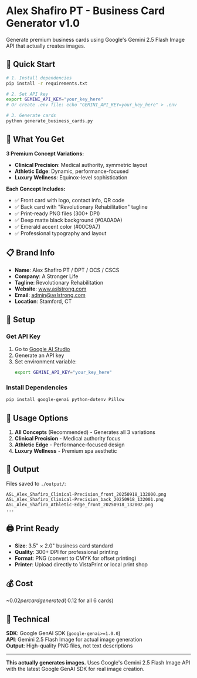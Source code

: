 # Alex Shafiro PT - Business Card Generator v1.0

Generate premium business cards using Google's Gemini 2.5 Flash Image API that actually creates images.

## 🚀 Quick Start

```bash
# 1. Install dependencies
pip install -r requirements.txt

# 2. Set API key
export GEMINI_API_KEY="your_key_here"
# Or create .env file: echo "GEMINI_API_KEY=your_key_here" > .env

# 3. Generate cards
python generate_business_cards.py
```

## 🎨 What You Get

**3 Premium Concept Variations:**
- **Clinical Precision**: Medical authority, symmetric layout
- **Athletic Edge**: Dynamic, performance-focused
- **Luxury Wellness**: Equinox-level sophistication

**Each Concept Includes:**
- ✅ Front card with logo, contact info, QR code
- ✅ Back card with "Revolutionary Rehabilitation" tagline
- ✅ Print-ready PNG files (300+ DPI)
- ✅ Deep matte black background (#0A0A0A)
- ✅ Emerald accent color (#00C9A7)
- ✅ Professional typography and layout

## 📋 Brand Info

- **Name**: Alex Shafiro PT / DPT / OCS / CSCS
- **Company**: A Stronger Life  
- **Tagline**: Revolutionary Rehabilitation
- **Website**: www.aslstrong.com
- **Email**: admin@aslstrong.com
- **Location**: Stamford, CT

## 🔑 Setup

### Get API Key
1. Go to [Google AI Studio](https://aistudio.google.com)
2. Generate an API key
3. Set environment variable:
   ```bash
   export GEMINI_API_KEY="your_key_here"
   ```

### Install Dependencies
```bash
pip install google-genai python-dotenv Pillow
```

## 🎯 Usage Options

1. **All Concepts** (Recommended) - Generates all 3 variations
2. **Clinical Precision** - Medical authority focus
3. **Athletic Edge** - Performance-focused design  
4. **Luxury Wellness** - Premium spa aesthetic

## 📁 Output

Files saved to `./output/`:
```
ASL_Alex_Shafiro_Clinical-Precision_front_20250918_132000.png
ASL_Alex_Shafiro_Clinical-Precision_back_20250918_132001.png
ASL_Alex_Shafiro_Athletic-Edge_front_20250918_132002.png
...
```

## 🖨️ Print Ready

- **Size**: 3.5" × 2.0" business card standard
- **Quality**: 300+ DPI for professional printing
- **Format**: PNG (convert to CMYK for offset printing)
- **Printer**: Upload directly to VistaPrint or local print shop

## 💰 Cost

~$0.02 per card generated (~$0.12 for all 6 cards)

## 🔧 Technical

**SDK**: Google GenAI SDK (`google-genai>=1.0.0`)  
**API**: Gemini 2.5 Flash Image for actual image generation  
**Output**: High-quality PNG files, not text descriptions

---

**This actually generates images.** Uses Google's Gemini 2.5 Flash Image API with the latest Google GenAI SDK for real image creation.
